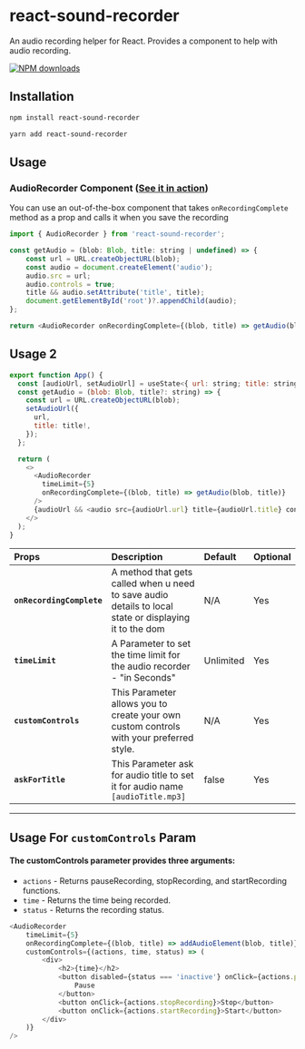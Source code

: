 # **react-sound-recorder**

An audio recording helper for React. Provides a component to help with audio recording.

[![NPM downloads][npm-download-img]][npm-download-url]

[npm-download-img]: https://img.shields.io/npm/dm/react-audio-voice-recorder.svg?style=round-square
[npm-download-url]: soon

## Installation

```sh
npm install react-sound-recorder
```

```sh
yarn add react-sound-recorder
```

## Usage

### **AudioRecorder** Component ([See it in action](soon))

You can use an out-of-the-box component that takes `onRecordingComplete` method as a prop and calls it when you save the recording

```js
import { AudioRecorder } from 'react-sound-recorder';

const getAudio = (blob: Blob, title: string | undefined) => {
    const url = URL.createObjectURL(blob);
    const audio = document.createElement('audio');
    audio.src = url;
    audio.controls = true;
    title && audio.setAttribute('title', title);
    document.getElementById('root')?.appendChild(audio);
};

return <AudioRecorder onRecordingComplete={(blob, title) => getAudio(blob, title)} />;
```

## Usage 2

```js
export function App() {
  const [audioUrl, setAudioUrl] = useState<{ url: string; title: string }>();
  const getAudio = (blob: Blob, title?: string) => {
    const url = URL.createObjectURL(blob);
    setAudioUrl({
      url,
      title: title!,
    });
  };

  return (
    <>
      <AudioRecorder
        timeLimit={5}
        onRecordingComplete={(blob, title) => getAudio(blob, title)}
      />
      {audioUrl && <audio src={audioUrl.url} title={audioUrl.title} controls />}
    </>
  );
}
```

| Props                     | Description                                                                                            | Default   | Optional |
| :------------------------ | :----------------------------------------------------------------------------------------------------- | :-------- | :------- |
| **`onRecordingComplete`** | A method that gets called when u need to save audio details to local state or displaying it to the dom | N/A       | Yes      |
| **`timeLimit`**           | A Parameter to set the time limit for the audio recorder - "in Seconds"                                | Unlimited | Yes      |
| **`customControls`**      | This Parameter allows you to create your own custom controls with your preferred style.                | N/A       | Yes      |
| **`askForTitle`**         | This Parameter ask for audio title to set it for audio name `[audioTitle.mp3]`                         | false     | Yes      |

---

## Usage For **`customControls`** Param

#### The customControls parameter provides three arguments:

-   `actions` - Returns pauseRecording, stopRecording, and startRecording functions.
-   `time` - Returns the time being recorded.
-   `status` - Returns the recording status.

```js
<AudioRecorder
    timeLimit={5}
    onRecordingComplete={(blob, title) => addAudioElement(blob, title)}
    customControls={(actions, time, status) => (
        <div>
            <h2>{time}</h2>
            <button disabled={status === 'inactive'} onClick={actions.pauseRecording}>
                Pause
            </button>
            <button onClick={actions.stopRecording}>Stop</button>
            <button onClick={actions.startRecording}>Start</button>
        </div>
    )}
/>
```

